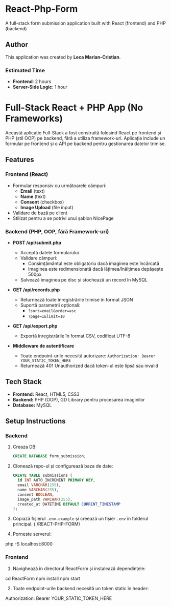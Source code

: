 # React-Php-Form
A full-stack form submission application built with React (frontend) and PHP (backend)

## Author

This application was created by **Leca Marian-Cristian**.

### Estimated Time
- **Frontend**: 2 hours
- **Server-Side Logic**: 1 hour

 
# Full-Stack React + PHP App (No Frameworks)

Această aplicație Full-Stack a fost construită folosind React pe frontend și PHP (stil OOP) pe backend, fără a utiliza framework-uri. Aplicația include un formular pe frontend și o API pe backend pentru gestionarea datelor trimise.

## Features

### Frontend (React)
- Formular responsiv cu următoarele câmpuri:
  - **Email** (text)
  - **Name** (text)
  - **Consent** (checkbox)
  - **Image Upload** (file input)
- Validare de bază pe client
- Stilizat pentru a se potrivi unui șablon NicePage

### Backend (PHP, OOP, fără Framework-uri)
- **POST /api/submit.php**
  - Acceptă datele formularului
  - Validare câmpuri:
    - Consimțământul este obligatoriu dacă imaginea este încărcată
    - Imaginea este redimensionată dacă lățimea/înălțimea depășește 500px
  - Salvează imaginea pe disc și stochează un record în MySQL
- **GET /api/records.php**
  - Returnează toate înregistrările trimise în format JSON
  - Suportă parametrii opționali:
    - `?sort=email&order=asc`
    - `?page=1&limit=10`
- **GET /api/export.php**
  - Exportă înregistrările în format CSV, codificat UTF-8

- **Middleware de autentificare**
  - Toate endpoint-urile necesită autorizare: 
    `Authorization: Bearer YOUR_STATIC_TOKEN_HERE`
  - Returnează 401 Unauthorized dacă token-ul este lipsă sau invalid

## Tech Stack

- **Frontend:** React, HTML5, CSS3
- **Backend:** PHP (OOP), GD Library pentru procesarea imaginilor
- **Database:** MySQL

## Setup Instructions

### Backend

1. Creaza DB:
   ```sql
   CREATE DATABASE form_submission;

2. Clonează repo-ul și configurează baza de date:
   ```sql
   CREATE TABLE submissions (
     id INT AUTO_INCREMENT PRIMARY KEY,
     email VARCHAR(255),
     name VARCHAR(255),
     consent BOOLEAN,
     image_path VARCHAR(255),
     created_at DATETIME DEFAULT CURRENT_TIMESTAMP
   );


2. Copiază fișierul `.env.example` și creează un fișier `.env` în folderul principal. (./REACT-PHP-FORM)

3. Porneste serverul: 

php -S localhost:8000


### Frontend
1. Navighează în directorul ReactForm și instalează dependințele:

cd ReactForm
npm install
npm start

2. Toate endpoint-urile backend necesită un token static în header:

Authorization: Bearer YOUR_STATIC_TOKEN_HERE
